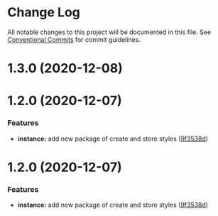 # Change Log

All notable changes to this project will be documented in this file.
See [Conventional Commits](https://conventionalcommits.org) for commit guidelines.

# 1.3.0 (2020-12-08)



# 1.2.0 (2020-12-07)


### Features

* **instance:** add new package of create and store styles ([9f3538d](https://github.com/atmc/atmc/commit/9f3538df83c5e98ae4a967001111f38c0f1ddd03))





# 1.2.0 (2020-12-07)


### Features

* **instance:** add new package of create and store styles ([9f3538d](https://github.com/atmc/atmc/commit/9f3538df83c5e98ae4a967001111f38c0f1ddd03))
